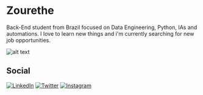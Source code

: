 # Zourethe

Back-End student from Brazil focused on Data Engineering, Python, IAs and automations. I love to learn new things and i'm currently searching for new job opportunities.

![alt text](https://gitlab.com/zourethe/Zourethe/-/raw/main/finished.jpg?ref_type=heads)


## Social

[![LinkedIn](https://img.shields.io/badge/LinkedIn-0d1117?style=for-the-badge&logo=linkedin&logoColor=FFF)](https://www.linkedin.com/in/pedro-augusto-890b57270)
[![Twitter](https://img.shields.io/badge/Twitter-0d1117?style=for-the-badge&logo=twitter&logoColor=FFF)](https://twitter.com/Zourethe)
[![Instagram](https://img.shields.io/badge/Instagram-0d1117?style=for-the-badge&logo=instagram&logoColor=FFF)](https://www.instagram.com/zourethe)
